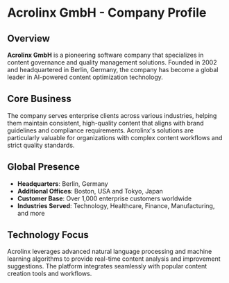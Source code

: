 # Acrolinx GmbH - Company Profile

## Overview
**Acrolinx GmbH** is a pioneering software company that specializes in content governance and quality management solutions. Founded in 2002 and headquartered in Berlin, Germany, the company has become a global leader in AI-powered content optimization technology.

## Core Business
The company serves enterprise clients across various industries, helping them maintain consistent, high-quality content that aligns with brand guidelines and compliance requirements. Acrolinx's solutions are particularly valuable for organizations with complex content workflows and strict quality standards.

## Global Presence
- **Headquarters**: Berlin, Germany
- **Additional Offices**: Boston, USA and Tokyo, Japan
- **Customer Base**: Over 1,000 enterprise customers worldwide
- **Industries Served**: Technology, Healthcare, Finance, Manufacturing, and more

## Technology Focus
Acrolinx leverages advanced natural language processing and machine learning algorithms to provide real-time content analysis and improvement suggestions. The platform integrates seamlessly with popular content creation tools and workflows. 